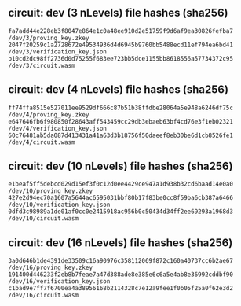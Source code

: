 

## circuit: dev (3 nLevels) file hashes (sha256) 
```
fa7add44e228eb3f8047e864e1c0a48ee910d2e51759f9d6af9ea30826fefba7  /dev/3/proving_key.zkey
2047f20259c1a2728672e49534936d4d6945b9760bb5488ecd11ef794ea6bd41  /dev/3/verification_key.json
b10cd2dc98ff2736d0d75255f683ee723bb5dce1155bb8618556a57734372c95  /dev/3/circuit.wasm
```

## circuit: dev (4 nLevels) file hashes (sha256) 
```
ff74ffa8515e527011ee9529df666c87b51b38ffdbe28064a5e948a6246df75c  /dev/4/proving_key.zkey
e647646fb6f980850f28643aff543459cc29db3ebaeb63bf4cd76e3f1eb02321  /dev/4/verification_key.json
60c76481ab5da087d413431a41a63d3b18756f50daeef8eb30be6d1cb8526fe1  /dev/4/circuit.wasm
```

## circuit: dev (10 nLevels) file hashes (sha256) 
```
e1beaf5ff5debcd029d15ef3f0c12d0ee4429ce947a1d938b32cd6baad14e0a0  /dev/10/proving_key.zkey
427e2d94ec70a1607a5644ac6595031bbf80b17f83be0cc8f59ba6cb387a6466  /dev/10/verification_key.json
0dfd3c98989a1de01af0cc0e2415918ac956b0c50434d34ff2ee69293a1968d3  /dev/10/circuit.wasm
```

## circuit: dev (16 nLevels) file hashes (sha256) 
```
3a0d646b1de4391de33509c16a90976c358112069f872c160a40737cc6b2ae67  /dev/16/proving_key.zkey
191400d446233f2eb8b7feae7a47d388ade8e385e6c6a5e4ab8e36992cddbf90  /dev/16/verification_key.json
c1bad9e7ff7f6700ea4a38956168b2114328c7e12a9fee1f0b05f25a0f62e3d2  /dev/16/circuit.wasm
```
